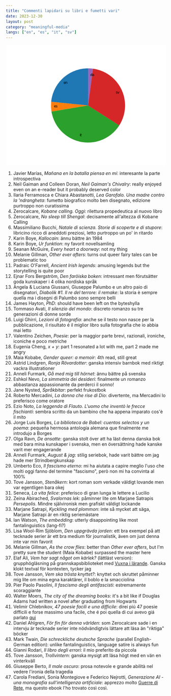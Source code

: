 ```yaml
---
title: "Commenti lapidari su libri e fumetti vari"
date: 2023-12-30
layout: post
category: "meaningful-media"
langs: ["en", "es", "it", "sv"]
---
```


![](../assets/img/laconici/2023.png)

1. Javier Marías, _Mañana en la batalla piensa en mí_: interesante la parte introspectiva 
2. Neil Gaiman and Colleen Doran, _Neil Gaiman's Chivalry_: really enjoyed even on an e-reader but it probably deserved color
3. Ilaria Ferramosca e Chiara Abastanotti, _Lea Garofalo. Una madre contro la 'ndrangheta_: fumetto biografico molto ben disegnato, edizione purtroppo non curatissima 
4. Zerocalcare, _Kobane calling. Oggi_: rilettura propedeutica al nuovo libro
5. Zerocalcare, _No sleep till Shengal_: decisamente all'altezza di Kobane Calling
6. Massimiliano Bucchi, _Natale di scienza. Storie di scoperte e di stupore_: libricino ricco di aneddoti preziosi, letto purtroppo un po' in ritardo
7. Karin Boye, _Kallocain_: ännu bättre än 1984
8. Karin Boye, _Ur funktion_: ny favorit novellsamling
9. Seanan McGuire, _Every heart a doorway_: not my thing
10. Melanie Gillman, _Other ever afters_: turns out queer fairy tales can be problematic too
11. Padraic O'Farrell, _Ancient Irish legends_: amusing legends but the storytelling is quite poor
12. Ejnar Fors Bergström, _Den faröiska boken_: intressant men förutsätter goda kunskaper i 4 olika nordiska språk
13. Angela & Luciana Giussani, Giuseppe Palumbo e un altro paio di disegnatori, _Diabolik #1. Il re del terrore: il remake_: la storia è sempre quella ma i disegni di Palumbo sono sempre belli
14. James Hayton, _PhD_: should have been left on the byteshylla
15. Tommaso Avati, _Il silenzio del mondo_: discreto romanzo su tre generazioni di donne sorde
16. Luigi Ghirri, _Lezioni di fotografia_: anche se il testo non nasce per la pubblicazione, il risultato é il miglior libro sulla fotografia che io abbia mai letto
17. Valentino Zeichen, _Poesie_: per la maggior parte brevi, razionali, ironiche, iconiche e poco metriche
18. Eugenia Cheng, _x + y_: part 1 resonated a lot with me, part 2 made me angry
19. Maia Kobabe, _Gender queer: a memoir_: 4th read, still great 
20. Astrid Lindgren, _Ronja Rövardotter_: ganska intensiv barnbok med riktigt vackra illustrationer
21. Anneli Furmark, _Gå med mig till hörnet_: ännu bättre på svenska
22. Eshkol Nevo, _La simmetria dei desideri_: finalmente un romanzo abbastanza appassionante da perderci il sonno!
23. Jane Nysted, _Språkbitar_: perfekt frukostbok
24. Roberto Mercadini, _La donna che rise di Dio_: divertente, ma Mercadini lo preferisco come oratore
25. Ezio Noto, _La leggenda di Flauto. L'uomo che inventò le frecce fischianti_: sembra scritto da un bambino che ha appena imparato cos'è il mito
26. Jorge Luis Borges, _La biblioteca de Babel: cuentos selectos y un poema_: pequeña hermosa antología alemana que finalmente me introdujo a Borges
27. Olga Ravn, _De ansatte_: ganska stolt över att ha läst denna danska bok med bara mina kunskaper i svenska, men en översättning hade kanske varit mer engagerande
28. Anneli Furmark, _August & jag_: stilig seriebok, hade varit bättre om jag hade mer Strindbergkunskap
29. Umberto Eco, _Il fascismo eterno_: mi ha aiutata a capire meglio l'uso che molti oggi fanno del termine "fascismo", però non mi ha convinta al 100%
30. Tove Jansson, _Stenåkern_: kort roman som verkade väldigt lovande men var egentligen bara okej
31. Seneca, _La vita felice_: preferisco di gran lunga le lettere a Lucilio
32. Zeina Abirached, _Svalornas lek_: påminner lite om Marjane Satrapis _Persepolis_. Mindre självironisk men grafiskt väldigt lockande
33. Marjane Satrapi, _Kyckling med plommon_: inte så mycket att säga, Marjane Satrapi är en riktig seriemästare
34. Ian Watson, _The embedding_: utterly disappointing like most fantalinguistics (lang-fi?)
35. Lisa Wool-Rim Sjöblom, _Den uppgrävda jorden_: ett bra exempel på att tecknade serier är ett bra medium för journalistik, även om just denna inte var min favorit
36. Melanie Gillman, _As the crow flies_: better than _Other ever afters_, but I'm pretty sure the student (Maia Kobabe) surpassed the master here
37. Elaf Ali, _Vem har sagt något om kärlek?_ (lättläst version): grupphögläsning på grannskapsbiblioteket med [Vuxna i lärande](https://goteborg.se/wps/portal/enhetssida/vuxna-i-larande-). Ganska klokt textval för kontexten, tycker jag
38. Tove Jansson, _Vem ska trösta knyttet?_: knyttet och skruttet påminner mig lite om mina egna karaktärer, il boblo e la smacciolina
39. Pier Paolo Pasolini, _Il fascismo degli antifascisti_: estremamente scoraggiante
40. Walter Moers, _The city of the dreaming books_: it's a bit like if Douglas Adams had written a novel after graduating from Hogwarts
41. Velimir Chlebnikov, _47 poesie facili e una difficile_: direi piú 47 poesie difficili e forse massimo una facile, che é poi quella di cui avevo giá parlato [qui](/home/harisont/Repos/harisont/harisont.github.io/_posts/2022-03-29-meaningful-media.md#2-un-bellissimo-video-di-roberto-mercadini-sul-poeta-russo-velimir-chlebnikov-it--sv) 
42. Daniel Ahlgren, _För fin för denna världen_: som Zerocalcare sade i en intervju är tecknade serier inte nödvändigtvis lättare att läsa än "riktiga" böcker
43. Mark Twain, _Die schreckliche deutsche Sprache_ (parallel English-German edition): unlike fantalinguistics, language satire is always fun
44. Gianni Rodari, _Il libro degli errori_: il mio preferito da piccola
45. Tove Jansson, _Trollvintern_: ganska mysigt att läsa högt med en vän en vinterkväll
46. Giuseppe Berto, _Il male oscuro_: prosa notevole e grande abilità nel vedere l'ironia della tragedia
47. Carola Frediani, Sonia Montegiove e Federico Nejrotti, _Generazione AI - una monografia sull'intelligenza artificiale_: apprezzo molto [Guerre di Rete](https://www.guerredirete.it/), ma questo ebook l'ho trovato così così.